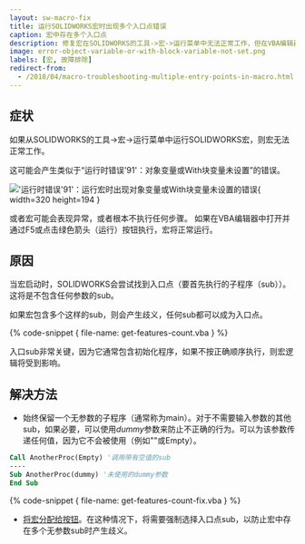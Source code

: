 ```yaml
---
layout: sw-macro-fix
title: 运行SOLIDWORKS宏时出现多个入口点错误
caption: 宏中存在多个入口点
description: 修复宏在SOLIDWORKS的工具->宏->运行菜单中无法正常工作，但在VBA编辑器中打开并通过F5或点击绿色箭头执行时可以正常工作的问题
image: error-object-variable-or-with-block-variable-not-set.png
labels: [宏, 故障排除]
redirect-from:
  - /2018/04/macro-troubleshooting-multiple-entry-points-in-macro.html
---
```

## 症状

如果从SOLIDWORKS的工具->宏->运行菜单中运行SOLIDWORKS宏，则宏无法正常工作。

这可能会产生类似于“运行时错误'91'：对象变量或With块变量未设置”的错误。

!['运行时错误'91'：运行宏时出现对象变量或With块变量未设置的错误](error-object-variable-or-with-block-variable-not-set.png){ width=320 height=194 }

或者宏可能会表现异常，或者根本不执行任何步骤。
如果在VBA编辑器中打开并通过F5或点击绿色箭头（运行）按钮执行，宏将正常运行。

## 原因

当宏启动时，SOLIDWORKS会尝试找到入口点（要首先执行的子程序（sub））。这将是不包含任何参数的sub。

如果宏包含多个这样的sub，则会产生歧义，任何sub都可以成为入口点。

{% code-snippet { file-name: get-features-count.vba } %}

入口sub非常关键，因为它通常包含初始化程序，如果不按正确顺序执行，则宏逻辑将受到影响。

## 解决方法

* 始终保留一个无参数的子程序（通常称为main）。对于不需要输入参数的其他sub，如果必要，可以使用*dummy*参数来防止不正确的行为。可以为该参数传递任何值，因为它不会被使用（例如""或Empty）。

~~~ vb
Call AnotherProc(Empty) '调用带有空值的sub
----
Sub AnotherProc(dummy) '未使用的dummy参数
End Sub
~~~

{% code-snippet { file-name: get-features-count-fix.vba } %}

* [将宏分配给按钮](/solidworks-api/getting-started/macros/macro-buttons)。在这种情况下，将需要强制选择入口点sub，以防止宏中存在多个无参数sub时产生歧义。